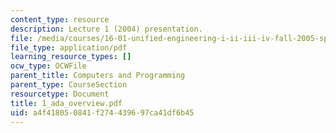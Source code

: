 ```yaml
---
content_type: resource
description: Lecture 1 (2004) presentation.
file: /media/courses/16-01-unified-engineering-i-ii-iii-iv-fall-2005-spring-2006/a4f418050841f274439697ca41df6b45_1_ada_overview.pdf
file_type: application/pdf
learning_resource_types: []
ocw_type: OCWFile
parent_title: Computers and Programming
parent_type: CourseSection
resourcetype: Document
title: 1_ada_overview.pdf
uid: a4f41805-0841-f274-4396-97ca41df6b45
---
```

